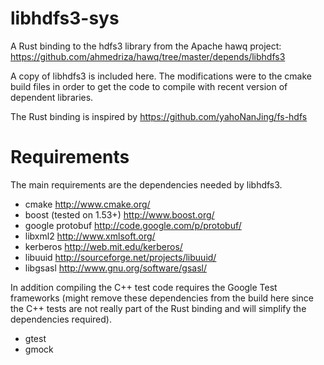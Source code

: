 # libhdfs3-sys

A Rust binding to the hdfs3 library from the Apache hawq project: https://github.com/ahmedriza/hawq/tree/master/depends/libhdfs3

A copy of libhdfs3 is included here. The modifications were to the cmake build files in order to get the code to compile
with recent version of dependent libraries.

The Rust binding is inspired by https://github.com/yahoNanJing/fs-hdfs

# Requirements

The main requirements are the dependencies needed by libhdfs3.
* cmake                           http://www.cmake.org/
* boost (tested on 1.53+)         http://www.boost.org/
* google protobuf                 http://code.google.com/p/protobuf/
* libxml2                         http://www.xmlsoft.org/
* kerberos                        http://web.mit.edu/kerberos/
* libuuid                         http://sourceforge.net/projects/libuuid/
* libgsasl                        http://www.gnu.org/software/gsasl/

In addition compiling the C++ test code requires the Google Test frameworks (might remove these dependencies from 
the build here since the C++ tests are not really part of the Rust binding and will simplify the dependencies required).

* gtest 
* gmock

